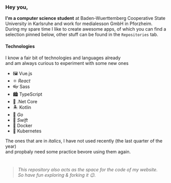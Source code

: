 ### Hey you,

**I'm a computer science student** at Baden-Wuerttemberg Cooperative State University in Karlsruhe and work for medialesson GmbH in Pforzheim. During my spare time I like to create awesome apps, of which you can find a selection pinned below, other stuff can be found in the `Repositories` tab.   

#### Technologies
I know a fair bit of technologies and languages already  
and am always curious to experiment with some new ones

- 🖼 Vue.js
- ⚛️ *React*
- 👓 Sass
- 🏙 TypeScript
- 🧰 .Net Core
- 🏝 Kotlin
- 🦦 *Go*
- 🦜 *Swift*
- 🐳 Docker
- 🧭 Kubernetes

The ones that are in *italics*, I have not used recently (the last quarter of the year)  
and propbaly need some practice bevore using them again.

# 

> *This repository also acts as the space for the code of my website.  
So have fun exploring & forking it 😉.*
